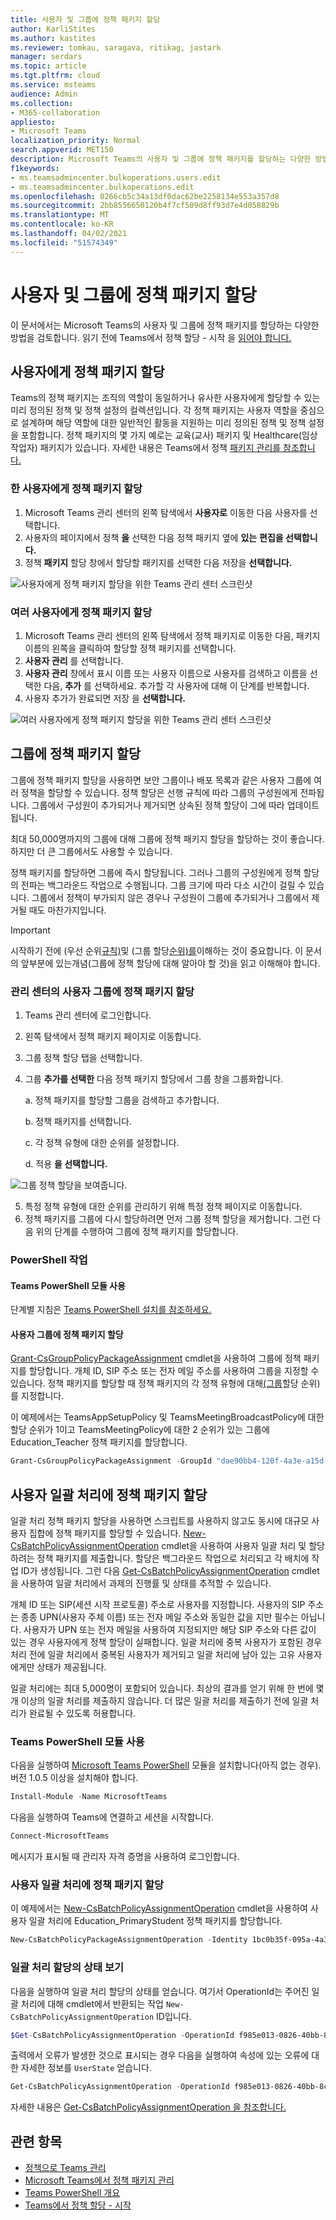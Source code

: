 ```yaml
---
title: 사용자 및 그룹에 정책 패키지 할당
author: KarliStites
ms.author: kastites
ms.reviewer: tomkau, saragava, ritikag, jastark
manager: serdars
ms.topic: article
ms.tgt.pltfrm: cloud
ms.service: msteams
audience: Admin
ms.collection:
- M365-collaboration
appliesto:
- Microsoft Teams
localization_priority: Normal
search.appverid: MET150
description: Microsoft Teams의 사용자 및 그룹에 정책 패키지를 할당하는 다양한 방법을 알아보습니다.
f1keywords:
- ms.teamsadmincenter.bulkoperations.users.edit
- ms.teamsadmincenter.bulkoperations.edit
ms.openlocfilehash: 0266cb5c34a13df0dac62be2258134e553a357d8
ms.sourcegitcommit: 2bb8556650120b4f7cf509d8ff93d7e4d058829b
ms.translationtype: MT
ms.contentlocale: ko-KR
ms.lasthandoff: 04/02/2021
ms.locfileid: "51574349"
---
```

# <a name="assign-policy-packages-to-users-and-groups"></a>사용자 및 그룹에 정책 패키지 할당

이 문서에서는 Microsoft Teams의 사용자 및 그룹에 정책 패키지를 할당하는 다양한 방법을 검토합니다. 읽기 전에 Teams에서 정책 할당 - 시작 을 [읽어야 합니다.](policy-assignment-overview.md)

## <a name="assign-a-policy-package-to-users"></a>사용자에게 정책 패키지 할당

Teams의 정책 패키지는 조직의 역할이 동일하거나 유사한 사용자에게 할당할 수 있는 미리 정의된 정책 및 정책 설정의 컬렉션입니다. 각 정책 패키지는 사용자 역할을 중심으로 설계하며 해당 역할에 대한 일반적인 활동을 지원하는 미리 정의된 정책 및 정책 설정을 포함합니다. 정책 패키지의 몇 가지 예로는 교육(교사) 패키지 및 Healthcare(임상 작업자) 패키지가 있습니다. 자세한 내용은 Teams에서 정책 [패키지 관리를 참조합니다.](manage-policy-packages.md)

### <a name="assign-a-policy-package-to-one-user"></a>한 사용자에게 정책 패키지 할당

1. Microsoft Teams 관리 센터의 왼쪽 탐색에서 **사용자로** 이동한 다음 사용자를 선택합니다.
2. 사용자의 페이지에서 정책 **을** 선택한 다음 정책 패키지 옆에 **있는** **편집을 선택합니다.**
3. 정책 **패키지** 할당 창에서 할당할 패키지를 선택한 다음 저장을 **선택합니다.**

![사용자에게 정책 패키지 할당을 위한 Teams 관리 센터 스크린샷](media/assign-policypackages-user.png)

### <a name="assign-a-policy-package-to-multiple-users"></a>여러 사용자에게 정책 패키지 할당

1. Microsoft Teams 관리 센터의 왼쪽 탐색에서 정책 패키지로 이동한 다음, 패키지 이름의 왼쪽을 클릭하여 할당할 정책 패키지를 선택합니다.
2. **사용자 관리** 를 선택합니다.
3. **사용자 관리** 창에서 표시 이름 또는 사용자 이름으로 사용자를 검색하고 이름을 선택한 다음, **추가** 를 선택하세요. 추가할 각 사용자에 대해 이 단계를 반복합니다.
4. 사용자 추가가 완료되면 저장 을 **선택합니다.**

![여러 사용자에게 정책 패키지 할당을 위한 Teams 관리 센터 스크린샷](media/assign-policypackages-multipleusers.png)

## <a name="assign-a-policy-package-to-a-group"></a>그룹에 정책 패키지 할당

그룹에 정책 패키지 할당을 사용하면 보안 그룹이나 배포 목록과 같은 사용자 그룹에 여러 정책을 할당할 수 있습니다. 정책 할당은 선행 규칙에 따라 그룹의 구성원에게 전파됩니다. 그룹에서 구성원이 추가되거나 제거되면 상속된 정책 할당이 그에 따라 업데이트됩니다.

최대 50,000명까지의 그룹에 대해 그룹에 정책 패키지 할당을 할당하는 것이 좋습니다. 하지만 더 큰 그룹에서도 사용할 수 있습니다.

정책 패키지를 할당하면 그룹에 즉시 할당됩니다. 그러나 그룹의 구성원에게 정책 할당의 전파는 백그라운드 작업으로 수행됩니다. 그룹 크기에 따라 다소 시간이 걸릴 수 있습니다. 그룹에서 정책이 부가되지 않은 경우나 구성원이 그룹에 추가되거나 그룹에서 제거될 때도 마찬가지입니다.

> [!IMPORTANT]
> 시작하기 전에 (우선 순위[규칙)](assign-policies-users-and-groups.md#precedence-rules)및 (그룹 할당[순위)를](assign-policies-users-and-groups.md#group-assignment-ranking)이해하는 것이 중요합니다. 이 문서의 앞부분에 있는[](assign-policies-users-and-groups.md#what-you-need-to-know-about-policy-assignment-to-groups)개념(그룹에 정책 할당에 대해 알아야 할 것)을 읽고 이해해야 합니다.

### <a name="assign-a-policy-package-to-a-group-of-users-in-the-admin-center"></a>관리 센터의 사용자 그룹에 정책 패키지 할당

1. Teams 관리 센터에 로그인합니다.
2. 왼쪽 탐색에서 정책 패키지 페이지로 이동합니다.
3. 그룹 정책 할당 탭을 선택합니다.
4. 그룹 **추가를 선택한** 다음 정책 패키지 할당에서 그룹 창을 그룹화합니다.

    a. 정책 패키지를 할당할 그룹을 검색하고 추가합니다.

    b. 정책 패키지를 선택합니다.

    c. 각 정책 유형에 대한 순위를 설정합니다.

    d. 적용 **을 선택합니다.**

![그룹 정책 할당을 보여줍니다.](media/group-pkg-assignment.png)

5. 특정 정책 유형에 대한 순위를 관리하기 위해 특정 정책 페이지로 이동합니다.
6. 정책 패키지를 그룹에 다시 할당하려면 먼저 그룹 정책 할당을 제거합니다. 그런 다음 위의 단계를 수행하여 그룹에 정책 패키지를 할당합니다.

### <a name="work-with-powershell"></a>PowerShell 작업

#### <a name="get-the-teams-powershell-module"></a>Teams PowerShell 모듈 사용

단계별 지침은 [Teams PowerShell 설치를 참조하세요.](teams-powershell-install.md)

#### <a name="assign-a-policy-package-to-a-group-of-users"></a>사용자 그룹에 정책 패키지 할당

[Grant-CsGroupPolicyPackageAssignment](https://docs.microsoft.com/powershell/module/teams/grant-csgrouppolicypackageassignment) cmdlet을 사용하여 그룹에 정책 패키지를 할당합니다. 개체 ID, SIP 주소 또는 전자 메일 주소를 사용하여 그룹을 지정할 수 있습니다. 정책 패키지를 할당할 때 정책 패키지의 각 정책 유형에 대해[(그룹](assign-policies-users-and-groups.md#group-assignment-ranking)할당 순위)를 지정합니다.

이 예제에서는 TeamsAppSetupPolicy 및 TeamsMeetingBroadcastPolicy에 대한 할당 순위가 1이고 TeamsMeetingPolicy에 대한 2 순위가 있는 그룹에 Education_Teacher 정책 패키지를 할당합니다.

```powershell
Grant-CsGroupPolicyPackageAssignment -GroupId "dae90bb4-120f-4a3e-a15d-30f142e79f69" -PackageName "Education_Teacher" -PolicyRankings "TeamsAppSetupPolicy, 1", "TeamsMeetingBroadcastPolicy, 1", "TeamsMeetingPolicy, 2"
```

## <a name="assign-a-policy-package-to-a-batch-of-users"></a>사용자 일괄 처리에 정책 패키지 할당

일괄 처리 정책 패키지 할당을 사용하면 스크립트를 사용하지 않고도 동시에 대규모 사용자 집합에 정책 패키지를 할당할 수 있습니다. [New-CsBatchPolicyAssignmentOperation](https://docs.microsoft.com/powershell/module/teams/new-csbatchpolicyassignmentoperation) cmdlet을 사용하여 사용자 일괄 처리 및 할당하려는 정책 패키지를 제출합니다. 할당은 백그라운드 작업으로 처리되고 각 배치에 작업 ID가 생성됩니다. 그런 다음 [Get-CsBatchPolicyAssignmentOperation](https://docs.microsoft.com/powershell/module/teams/get-csbatchpolicyassignmentoperation) cmdlet을 사용하여 일괄 처리에서 과제의 진행률 및 상태를 추적할 수 있습니다.

개체 ID 또는 SIP(세션 시작 프로토콜) 주소로 사용자를 지정합니다. 사용자의 SIP 주소는 종종 UPN(사용자 주체 이름) 또는 전자 메일 주소와 동일한 값을 지만 필수는 아닙니다. 사용자가 UPN 또는 전자 메일을 사용하여 지정되지만 해당 SIP 주소와 다른 값이 있는 경우 사용자에게 정책 할당이 실패합니다. 일괄 처리에 중복 사용자가 포함된 경우 처리 전에 일괄 처리에서 중복된 사용자가 제거되고 일괄 처리에 남아 있는 고유 사용자에게만 상태가 제공됩니다.

일괄 처리에는 최대 5,000명이 포함되어 있습니다. 최상의 결과를 얻기 위해 한 번에 몇 개 이상의 일괄 처리를 제출하지 않습니다. 더 많은 일괄 처리를 제출하기 전에 일괄 처리가 완료될 수 있도록 허용합니다.

### <a name="use-the-teams-powershell-module"></a>Teams PowerShell 모듈 사용

다음을 실행하여 [Microsoft Teams PowerShell](https://www.powershellgallery.com/packages/MicrosoftTeams) 모듈을 설치합니다(아직 없는 경우). 버전 1.0.5 이상을 설치해야 합니다.

```powershell
Install-Module -Name MicrosoftTeams
```

다음을 실행하여 Teams에 연결하고 세션을 시작합니다.

```powershell
Connect-MicrosoftTeams
```

메시지가 표시될 때 관리자 자격 증명을 사용하여 로그인합니다.

### <a name="assign-policy-packages-to-a-batch-of-users"></a>사용자 일괄 처리에 정책 패키지 할당

이 예제에서는 [New-CsBatchPolicyAssignmentOperation](https://docs.microsoft.com/powershell/module/teams/new-csbatchpolicyassignmentoperation) cmdlet을 사용하여 사용자 일괄 처리에 Education_PrimaryStudent 정책 패키지를 할당합니다.

```powershell
New-CsBatchPolicyPackageAssignmentOperation -Identity 1bc0b35f-095a-4a37-a24c-c4b6049816ab,user1@econtoso.com,user2@contoso.com -PackageName Education_PrimaryStudent
```

### <a name="see-the-status-of-a-batch-assignment"></a>일괄 처리 할당의 상태 보기

다음을 실행하여 일괄 처리 할당의 상태를 얻습니다. 여기서 OperationId는 주어진 일괄 처리에 대해 cmdlet에서 반환되는 작업 ```New-CsBatchPolicyAssignmentOperation``` ID입니다.

```powershell
$Get-CsBatchPolicyAssignmentOperation -OperationId f985e013-0826-40bb-8c94-e5f367076044 | fl
```

출력에서 오류가 발생한 것으로 표시되는 경우 다음을 실행하여 속성에 있는 오류에 대한 자세한 정보를 ```UserState``` 얻습니다.

```powershell
Get-CsBatchPolicyAssignmentOperation -OperationId f985e013-0826-40bb-8c94-e5f367076044 | Select -ExpandProperty UserState
```

자세한 내용은 [Get-CsBatchPolicyAssignmentOperation 을 참조합니다.](https://docs.microsoft.com/powershell/module/teams/get-csbatchpolicyassignmentoperation)

## <a name="related-topics"></a>관련 항목

- [정책으로 Teams 관리](manage-teams-with-policies.md)
- [Microsoft Teams에서 정책 패키지 관리](manage-policy-packages.md)
- [Teams PowerShell 개요](teams-powershell-overview.md)
- [Teams에서 정책 할당 - 시작](policy-assignment-overview.md)